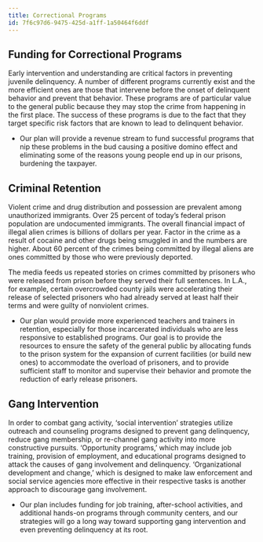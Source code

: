 ```yaml
---
title: Correctional Programs
id: 7f6c97d6-9475-425d-a1ff-1a50464f6ddf
---
```

Funding for Correctional Programs
-
Early intervention and understanding are critical factors in preventing juvenile delinquency. A number of different programs currently exist and the more efficient ones are those that intervene before the onset of delinquent behavior and prevent that behavior. These programs are of particular value to the general public because they may stop the crime from happening in the first place. The success of these programs is due to the fact that they target specific risk factors that are known to lead to delinquent behavior.

* Our plan will provide a revenue stream to fund successful programs that nip these problems in the bud causing a positive domino effect and eliminating some of the reasons young people end up in our prisons, burdening the taxpayer.

Criminal Retention
-
Violent crime and drug distribution and possession are prevalent among unauthorized immigrants. Over 25 percent of today’s federal prison population are undocumented immigrants. The overall financial impact of illegal alien crimes is billions of dollars per year. Factor in the crime as a result of cocaine and other drugs being smuggled in and the numbers are higher. About 60 percent of the crimes being committed by illegal aliens are ones committed by those who were previously deported.

The media feeds us repeated stories on crimes committed by prisoners who were released from prison before they served their full sentences. In L.A., for example, certain overcrowded county jails were accelerating their release of selected prisoners who had already served at least half their terms and were guilty of nonviolent crimes.

* Our plan would provide more experienced teachers and trainers in retention, especially for those incarcerated individuals who are less responsive to established programs. Our goal is to provide the resources to ensure the safety of the general public by allocating funds to the prison system for the expansion of current facilities (or build new ones) to accommodate the overload of prisoners, and to provide sufficient staff to monitor and supervise their behavior and promote the reduction of early release prisoners.

Gang Intervention
-
In order to combat gang activity, ‘social intervention’ strategies utilize outreach and counseling programs designed to prevent gang delinquency, reduce gang membership, or re-channel gang activity into more constructive pursuits. ‘Opportunity programs,’ which may include job training, provision of employment, and educational programs designed to attack the causes of gang involvement and delinquency. ‘Organizational development and change,’ which is designed to make law enforcement and social service agencies more effective in their respective tasks is another approach to discourage gang involvement.

* Our plan includes funding for job training, after-school activities, and additional hands-on programs through community centers, and our strategies will go a long way toward supporting gang intervention and even preventing delinquency at its root.